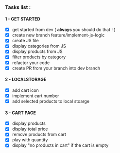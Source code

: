 
### Tasks list :
#### 1 - GET STARTED
- [X] get started from dev ( **always** you should do that ! )  
- [X] create new branch feature/implement-js-logic  
- [X] create JS file  
- [X] display categories from JS  
- [X] display products from JS  
- [X] filter products by category  
- [X] refactor your code  
- [X] create PR from your branch into dev branch

#### 2 - LOCALSTORAGE
- [X] add cart icon
- [X] implement cart number
- [X] add selected products to local stoarge 

#### 3 - CART PAGE
- [X] display products
- [X] display total price
- [X] remove products from cart
- [X] play with quantity
- [X] display "no products in cart" if the cart is empty